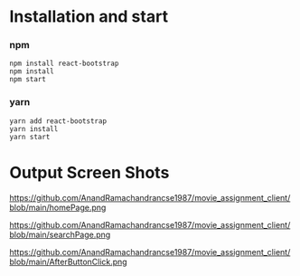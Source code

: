 # Installation and start
 
### npm
```
npm install react-bootstrap
npm install
npm start
```

### yarn
```
yarn add react-bootstrap 
yarn install
yarn start
```

# Output Screen Shots

https://github.com/AnandRamachandrancse1987/movie_assignment_client/blob/main/homePage.png

https://github.com/AnandRamachandrancse1987/movie_assignment_client/blob/main/searchPage.png

https://github.com/AnandRamachandrancse1987/movie_assignment_client/blob/main/AfterButtonClick.png
